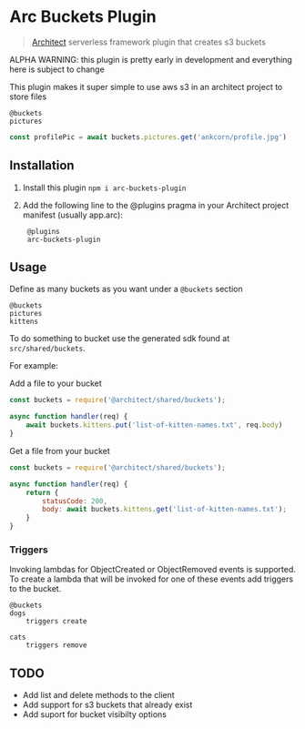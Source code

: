 # Arc Buckets Plugin

> [Architect](arc.codes) serverless framework plugin that creates s3 buckets

ALPHA WARNING: this plugin is pretty early in development and everything here is subject to change

This plugin makes it super simple to use aws s3 in an architect project to store files

```arc
@buckets
pictures
```

```javascript
const profilePic = await buckets.pictures.get('ankcorn/profile.jpg')
```

## Installation

1. Install this plugin `npm i arc-buckets-plugin`
2. Add the following line to the @plugins pragma in your Architect project manifest (usually app.arc):

		@plugins
		arc-buckets-plugin

## Usage

Define as many buckets as you want under a `@buckets` section

```arc
@buckets
pictures
kittens
```

To do something to bucket use the generated sdk found at `src/shared/buckets`.

For example:

Add a file to your bucket

```javascript
const buckets = require('@architect/shared/buckets');

async function handler(req) {
	await buckets.kittens.put('list-of-kitten-names.txt', req.body)
}
```

Get a file from your bucket

```javascript
const buckets = require('@architect/shared/buckets');

async function handler(req) {
	return {
		statusCode: 200,
		body: await buckets.kittens.get('list-of-kitten-names.txt');
	}
}
```

### Triggers

Invoking lambdas for ObjectCreated or ObjectRemoved events is supported. To create a lambda that will be invoked for one of these events add triggers to the bucket.

```arc
@buckets
dogs
	triggers create

cats
	triggers remove
```

## TODO

* Add list and delete methods to the client
* Add support for s3 buckets that already exist
* Add suport for bucket visibilty options
